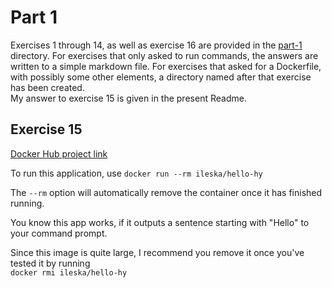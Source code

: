 # Part 1

Exercises 1 through 14, as well as exercise 16 are provided in the [part-1](https://github.com/ileskaa/devops-with-docker/tree/master/part-1) directory. For exercises that only asked to run commands, the answers are written to a simple markdown file. For exercises that asked for a Dockerfile, with possibly some other elements, a directory named after that exercise has been created.  
My answer to exercise 15 is given in the present Readme.

## Exercise 15

[Docker Hub project link](https://hub.docker.com/repository/docker/ileska/hello-hy/general)

To run this application, use `docker run --rm ileska/hello-hy`

The `--rm` option will automatically remove the container once it has finished running.

You know this app works, if it outputs a sentence starting with "Hello" to your command prompt.

Since this image is quite large, I recommend you remove it once you've tested it by running  
`docker rmi ileska/hello-hy`

